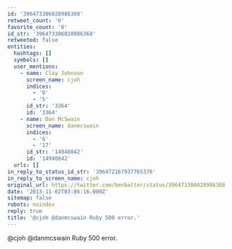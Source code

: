 ```yaml
---
id: '396473306028986368'
retweet_count: '0'
favorite_count: '0'
id_str: '396473306028986368'
retweeted: false
entities:
  hashtags: []
  symbols: []
  user_mentions:
    - name: Clay Johnson
      screen_name: cjoh
      indices:
        - '0'
        - '5'
      id_str: '3364'
      id: '3364'
    - name: Dan McSwain
      screen_name: danmcswain
      indices:
        - '6'
        - '17'
      id_str: '14940842'
      id: '14940842'
  urls: []
in_reply_to_status_id_str: '396472167937765376'
in_reply_to_screen_name: cjoh
original_url: https://twitter.com/benbalter/status/396473306028986368
date: '2013-11-02T03:06:16.000Z'
sitemap: false
robots: noindex
reply: true
title: '@cjoh @danmcswain Ruby 500 error.'
---
```


@cjoh @danmcswain Ruby 500 error.